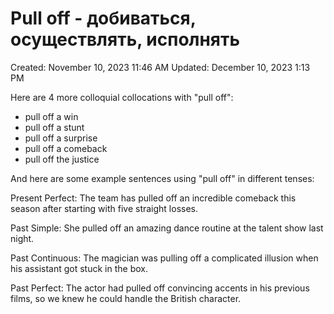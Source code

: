 # Pull off - добиваться, осуществлять, исполнять

Created: November 10, 2023 11:46 AM
Updated: December 10, 2023 1:13 PM

Here are 4 more colloquial collocations with "pull off":

- pull off a win
- pull off a stunt
- pull off a surprise
- pull off a comeback
- pull off the justice

And here are some example sentences using "pull off" in different tenses:

Present Perfect:
The team has pulled off an incredible comeback this season after starting with five straight losses.

Past Simple:
She pulled off an amazing dance routine at the talent show last night.

Past Continuous:
The magician was pulling off a complicated illusion when his assistant got stuck in the box.

Past Perfect:
The actor had pulled off convincing accents in his previous films, so we knew he could handle the British character.